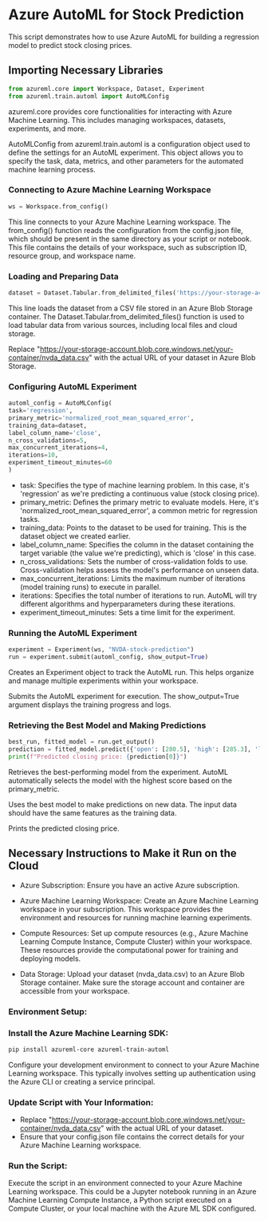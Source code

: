 # Azure AutoML for Stock Prediction

This script demonstrates how to use Azure AutoML for building a regression model to predict stock closing prices.

## Importing Necessary Libraries

```python
from azureml.core import Workspace, Dataset, Experiment
from azureml.train.automl import AutoMLConfig
```

azureml.core provides core functionalities for interacting with Azure Machine Learning. This includes managing workspaces, datasets, experiments, and more.

AutoMLConfig from azureml.train.automl is a configuration object used to define the settings for an AutoML experiment. This object allows you to specify the task, data, metrics, and other parameters for the automated 
machine learning process.

### Connecting to Azure Machine Learning Workspace
```python
ws = Workspace.from_config()
```

This line connects to your Azure Machine Learning workspace. The from_config() function reads the configuration from the config.json file, which should be present in the same directory as your script or notebook. This file contains the details of your workspace, such as subscription ID, resource group, and workspace name.

### Loading and Preparing Data

```python
dataset = Dataset.Tabular.from_delimited_files('https://your-storage-account.blob.core.windows.net/your-container/nvda_data.csv')
```

This line loads the dataset from a CSV file stored in an Azure Blob Storage container. The Dataset.Tabular.from_delimited_files() function is used to load tabular data from various sources, including local files and cloud storage.

Replace "https://your-storage-account.blob.core.windows.net/your-container/nvda_data.csv" with the actual URL of your dataset in Azure Blob Storage.

### Configuring AutoML Experiment

```python
automl_config = AutoMLConfig(
task='regression',
primary_metric='normalized_root_mean_squared_error',
training_data=dataset,
label_column_name='close',
n_cross_validations=5,
max_concurrent_iterations=4,
iterations=10,
experiment_timeout_minutes=60
)
```

* task: Specifies the type of machine learning problem. In this case, it's 'regression' as we're predicting a continuous value (stock closing price).
* primary_metric: Defines the primary metric to evaluate models. Here, it's 'normalized_root_mean_squared_error', a common metric for regression tasks.
* training_data: Points to the dataset to be used for training. This is the dataset object we created earlier.
* label_column_name: Specifies the column in the dataset containing the target variable (the value we're predicting), which is 'close' in this case.
* n_cross_validations: Sets the number of cross-validation folds to use. Cross-validation helps assess the model's performance on unseen data.
* max_concurrent_iterations: Limits the maximum number of iterations (model training runs) to execute in parallel.
* iterations: Specifies the total number of iterations to run. AutoML will try different algorithms and hyperparameters during these iterations.
* experiment_timeout_minutes: Sets a time limit for the experiment.

### Running the AutoML Experiment

```python
experiment = Experiment(ws, "NVDA-stock-prediction")
run = experiment.submit(automl_config, show_output=True)
```

Creates an Experiment object to track the AutoML run. This helps organize and manage multiple experiments within your workspace.

Submits the AutoML experiment for execution. The show_output=True argument displays the training progress and logs.

### Retrieving the Best Model and Making Predictions

```python
best_run, fitted_model = run.get_output()
prediction = fitted_model.predict({'open': [280.5], 'high': [285.3], 'low': [279.8], 'volume': [50000000]})
print(f"Predicted closing price: {prediction[0]}")
```

Retrieves the best-performing model from the experiment. AutoML automatically selects the model with the highest score based on the primary_metric.

Uses the best model to make predictions on new data. The input data should have the same features as the training data.

Prints the predicted closing price.

## Necessary Instructions to Make it Run on the Cloud

* Azure Subscription: Ensure you have an active Azure subscription.

* Azure Machine Learning Workspace: Create an Azure Machine Learning workspace in your subscription. This workspace provides the environment and resources for running machine learning experiments.

* Compute Resources: Set up compute resources (e.g., Azure Machine Learning Compute Instance, Compute Cluster) within your workspace. These resources provide the computational power for training and deploying models.

* Data Storage: Upload your dataset (nvda_data.csv) to an Azure Blob Storage container. Make sure the storage account and container are accessible from your workspace.

### Environment Setup:

### Install the Azure Machine Learning SDK:
```bash 
pip install azureml-core azureml-train-automl
```

Configure your development environment to connect to your Azure Machine Learning workspace. This typically involves setting up authentication using the Azure CLI or creating a service principal.

### Update Script with Your Information:

* Replace "https://your-storage-account.blob.core.windows.net/your-container/nvda_data.csv" with the actual URL of your dataset.
* Ensure that your config.json file contains the correct details for your Azure Machine Learning workspace.

### Run the Script: 

Execute the script in an environment connected to your Azure Machine Learning workspace. This could be a Jupyter notebook running in an Azure Machine Learning Compute Instance, a Python script executed on a Compute Cluster, or your local machine with the Azure ML SDK configured.
